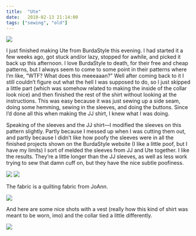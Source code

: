 ```yaml
---
title:  "Ute"
date:   2010-02-13 21:14:00
tags: ["sewing", "old"]
---
```


<img src="/uploads/2010/02/ute01.jpg">


I just finished making Ute from BurdaStyle this evening. I had started it a few weeks ago, got stuck and/or lazy, stopped for awhile, and picked it back up this afternoon. I love BurdaStyle to death, for their free and cheap patterns, but I always seem to come to some point in their patterns where I’m like, “WTF? What does this meeeaaan?” Well after coming back to it I still couldn’t figure out what the hell I was supposed to do, so I just skipped a little part (which was somehow related to making the inside of the collar look nice) and then finished the rest of the shirt without looking at the instructions. This was easy because it was just sewing up a side seam, doing some hemming, sewing in the sleeves, and doing the buttons. Since I’d done all this when making the JJ shirt, I knew what I was doing.

Speaking of the sleeves and the JJ shirt—I modified the sleeves on this pattern slightly. Partly because I messed up when I was cutting them out, and partly because I didn’t like how poofy the sleeves were in all the finished projects shown on the BurdaStyle website (I like a little poof, but I have my limits) I sort of melded the sleeves from JJ and Ute together. I like the results. They’re a little longer than the JJ sleeves, as well as less work trying to sew that damn cuff on, but they have the nice subtle poofiness.


<img src="/uploads/2010/02/ute02.jpg">
<img src="/uploads/2010/02/ute03.jpg">


The fabric is a quilting fabric from JoAnn.


<img src="/uploads/2010/02/ute04.jpg">


And here are some nice shots with a vest (really how this kind of shirt was meant to be worn, imo) and the collar tied a little differently.


<img src="/uploads/2010/02/ute05.jpg">

